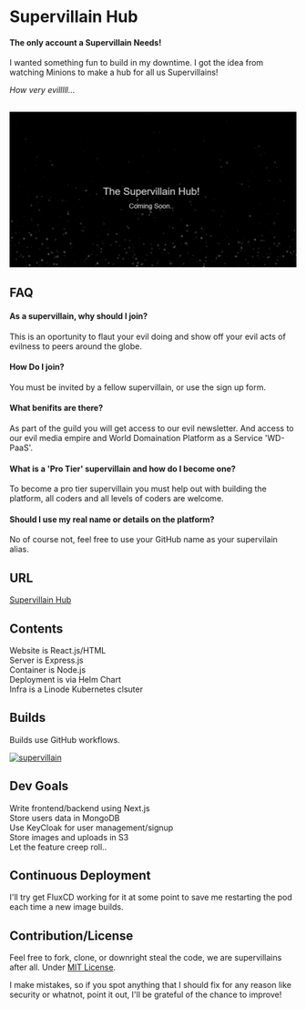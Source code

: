 # Supervillain Hub

#### The only account a Supervillain Needs!

I wanted something fun to build in my downtime. I got the idea from watching Minions to make a hub for all us Supervillains! 

_How very evilllll..._

## 

![Homepage](./docs/img/homepage.jpg)


## FAQ

#### As a supervillain, why should I join?

This is an oportunity to flaut your evil doing and show off your evil acts of evilness to peers around the globe.

#### How Do I join?

You must be invited by a fellow supervillain, or use the sign up form.

#### What benifits are there?

As part of the guild you will get access to our evil newsletter. And access to our evil media empire and World Domaination Platform as a Service 'WD-PaaS'.

#### What is a 'Pro Tier' supervillain and how do I become one?

To become a pro tier supervillain you must help out with building the platform, all coders and all levels of coders are welcome.

#### Should I use my real name or details on the platform?

No of course not, feel free to use your GitHub name as your supervilain alias.


## URL 

[Supervillain Hub](https://supervillain.cloud/)


## Contents

Website is React.js/HTML \
Server is Express.js \
Container is Node.js \
Deployment is via Helm Chart \
Infra is a Linode Kubernetes clsuter 


## Builds

Builds use GitHub workflows.

[![supervillain](https://github.com/FoodyFood/supervillain-hub/actions/workflows/supervillain.yaml/badge.svg)](https://github.com/FoodyFood/supervillain-hub/actions/workflows/supervillain.yaml)


## Dev Goals

Write frontend/backend using Next.js \
Store users data in MongoDB \
Use KeyCloak for user management/signup \
Store images and uploads in S3 \
Let the feature creep roll.. 


## Continuous Deployment

I'll try get FluxCD working for it at some point to save me restarting the pod each time a new image builds.


## Contribution/License

Feel free to fork, clone, or downright steal the code, we are supervillains after all. Under [MIT License](./LICENSE). 

I make mistakes, so if you spot anything that I should fix for any reason like security or whatnot, point it out, I'll be grateful of the chance to improve!

